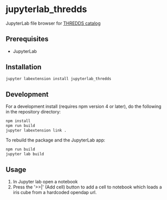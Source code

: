 # jupyterlab_thredds

JupyterLab file browser for [THREDDS catalog](https://www.unidata.ucar.edu/software/thredds/v4.6/tds/catalog/index.html)


## Prerequisites

* JupyterLab

## Installation

```bash
jupyter labextension install jupyterlab_thredds
```

## Development

For a development install (requires npm version 4 or later), do the following in the repository directory:

```bash
npm install
npm run build
jupyter labextension link .
```

To rebuild the package and the JupyterLab app:

```bash
npm run build
jupyter lab build
```

## Usage

1. In Jupyter lab open a notebook
2. Press the '>>|' (Add cell) button to add a cell to notebook which loads a iris cube from a hardcoded opendap url.
